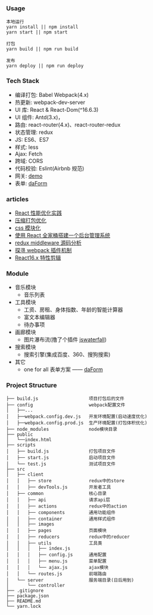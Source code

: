 ### Usage

```
本地运行
yarn install || npm install
yarn start || npm start

打包
yarn build || npm run build

发布
yarn deploy || npm run deploy
```

### Tech Stack

- 编译打包: Babel Webpack(4.x)
- 热更新: webpack-dev-server
- UI 库: React & React-Dom(^16.6.3)
- UI 组件: Antd(3.x)，
- 路由: react-router(4.x)、react-router-redux
- 状态管理: redux
- JS: ES6、ES7
- 样式: less
- Ajax: Fetch
- 跨域: CORS
- 代码校验: Eslint(Airbnb 规范)
- 网关: [demo](https://github.com/MuYunyun/gateway)
- 表单: [daForm](https://github.com/dwd-fe/daForm)

### articles

- [React 性能优化实践](https://github.com/MuYunyun/reactSPA/issues/54)
- [压缩打包优化](https://github.com/MuYunyun/reactSPA/issues/53)
- [css 模块化](https://github.com/MuYunyun/reactSPA/issues/52)
- [使用 React 全家桶搭建一个后台管理系统](http://muyunyun.cn/posts/9bfbdbf4/)
- [redux middleware 源码分析](http://muyunyun.cn/posts/7f9a92dc/)
- [探寻 webpack 插件机制](https://github.com/MuYunyun/blog/issues/19)
- [React16.x 特性剪辑](https://github.com/MuYunyun/blog/blob/master/BasicSkill/React周边/React16.x特性剪辑.md)

### Module

- 音乐模块
  - 音乐列表
- 工具模块
  - 工资、房租、身体指数、年龄的智能计算器
  - 富文本编辑器
  - 待办事项
- 画廊模块
  - 图片瀑布流(撸了个插件 [jswaterfall](https://github.com/MuYunyun/waterfall))
- 搜索模块
  - 搜索引擎(集成百度、360、搜狗搜索)
- 其它
  - one for all 表单方案 —— [daForm](https://github.com/dwd-fe/daForm)

### Project Structure

```
├── build.js                   项目打包后的文件
├── config                     webpack配置文件
│   ├──...
│   ├──webpack.config.dev.js   开发环境配置(启动速度优化)
│   ├──webpack.config.prod.js  生产环境配置(打包体积优化)
├── node_modules               node模块目录
├── public
│   └──index.html
├── scripts
│   ├── build.js               打包项目文件
│   ├── start.js               启动项目文件
│   └── test.js                测试项目文件
├── src
│   ├── client
│   │   ├── store              redux中的store
│   │   ├── devTools.js        开发者工具
│   ├── common                 核心目录
│   │   ├── api                请求api层
│   │   ├── actions            redux中的action
│   │   ├── components         通用功能组件
│   │   ├── container          通用样式组件
│   │   ├── images
│   │   ├── pages              页面模块
│   │   ├── reducers           redux中的reducer
│   │   ├── utils              工具类
│   │   │   ├── index.js
│   │   │   ├── config.js      通用配置
│   │   │   ├── menu.js        菜单配置
│   │   │   └── ajax.js        ajax模块
│   │   └── routes.js          前端路由
│   └── server                 服务端目录(日后用到)
│       └── controller
├── .gitignore
├── package.json
├── README.md
└── yarn.lock
```
